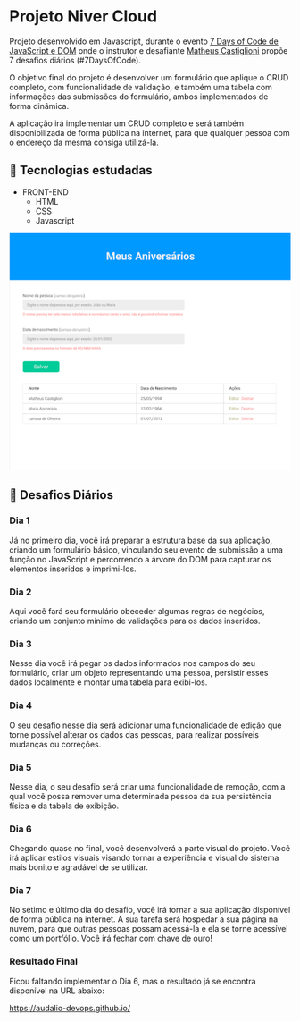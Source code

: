 <h1>Projeto Niver Cloud</h1>

Projeto desenvolvido em Javascript, durante o evento [7 Days of Code de JavaScript e DOM](https://7daysofcode.io/matricula/javascript-e-dom) onde o instrutor e desafiante [Matheus Castiglioni](https://www.linkedin.com/in/matheus-castiglioni-7aa105114/) propõe 7 desafios diários (#7DaysOfCode). 

<p>O objetivo final do projeto é desenvolver um formulário que aplique o CRUD completo, com funcionalidade de validação, e também uma tabela com informações das submissões do formulário, ambos implementados de forma dinâmica.</p>
<p>A aplicação irá implementar um CRUD completo e será também disponibilizada de forma pública na internet, para que qualquer pessoa com o endereço da mesma consiga utilizá-la.</p>

<h2>🔖 Tecnologias estudadas</h2>

- FRONT-END
  - HTML
  - CSS
  - Javascript
  

![](https://github.com/audalio-devops/NiverCloudJS/blob/master/NiverCloud.png)

<h2>🚀 Desafios Diários</h2>

<h3>Dia 1</h3>
Já no primeiro dia, você irá preparar a estrutura base da sua aplicação, criando um formulário básico, vinculando seu evento de submissão a uma função no JavaScript e percorrendo a árvore do DOM para capturar os elementos inseridos e imprimi-los.

<h3>Dia 2</h3>
Aqui você fará seu formulário obeceder algumas regras de negócios, criando um conjunto mínimo de validações para os dados inseridos.

<h3>Dia 3</h3>
Nesse dia você irá pegar os dados informados nos campos do seu formulário, criar um objeto representando uma pessoa, persistir esses dados localmente e montar uma tabela para exibi-los.

<h3>Dia 4</h3>
O seu desafio nesse dia será adicionar uma funcionalidade de edição que torne possível alterar os dados das pessoas, para realizar possíveis mudanças ou correções.

<h3>Dia 5</h3>
Nesse dia, o seu desafio será criar uma funcionalidade de remoção, com a qual você possa remover uma determinada pessoa da sua persistência física e da tabela de exibição.

<h3>Dia 6</h3>
Chegando quase no final, você desenvolverá a parte visual do projeto. Você irá aplicar estilos visuais visando tornar a experiência e visual do sistema mais bonito e agradável de se utilizar.

<h3>Dia 7</h3>
No sétimo e último dia do desafio, você irá tornar a sua aplicação disponível de forma pública na internet. A sua tarefa será hospedar a sua página na nuvem, para que outras pessoas possam acessá-la e ela se torne acessível como um portfólio. Você irá fechar com chave de ouro!

<h3>Resultado Final</h3>
Ficou faltando implementar o Dia 6, mas o resultado já se encontra disponível na URL abaixo:

https://audalio-devops.github.io/
